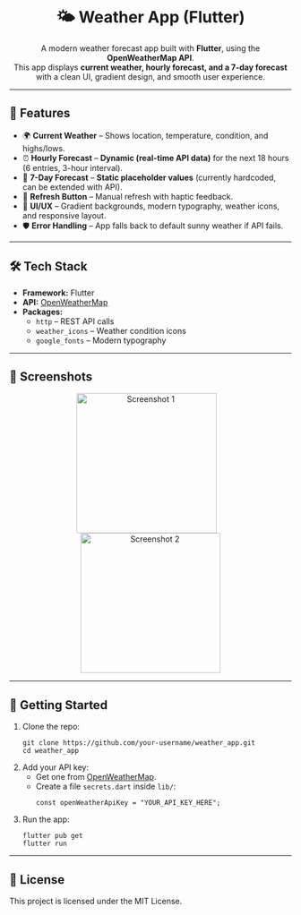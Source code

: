 <h1 align="center">🌤️ Weather App (Flutter)</h1>

<p align="center">
  A modern weather forecast app built with <b>Flutter</b>, using the <b>OpenWeatherMap API</b>.<br>
  This app displays <b>current weather, hourly forecast, and a 7-day forecast</b> with a clean UI, gradient design, and smooth user experience.
</p>

---

<h2>📱 Features</h2>

<ul>
  <li>🌍 <b>Current Weather</b> – Shows location, temperature, condition, and highs/lows.</li>
  <li>⏰ <b>Hourly Forecast</b> – <b>Dynamic (real-time API data)</b> for the next 18 hours (6 entries, 3-hour interval).</li>
  <li>📅 <b>7-Day Forecast</b> – <b>Static placeholder values</b> (currently hardcoded, can be extended with API).</li>
  <li>🔄 <b>Refresh Button</b> – Manual refresh with haptic feedback.</li>
  <li>🎨 <b>UI/UX</b> – Gradient backgrounds, modern typography, weather icons, and responsive layout.</li>
  <li>🛡️ <b>Error Handling</b> – App falls back to default sunny weather if API fails.</li>
</ul>

---

<h2>🛠️ Tech Stack</h2>

<ul>
  <li><b>Framework:</b> Flutter</li>
  <li><b>API:</b> <a href="https://openweathermap.org/">OpenWeatherMap</a></li>
  <li><b>Packages:</b>
    <ul>
      <li><code>http</code> – REST API calls</li>
      <li><code>weather_icons</code> – Weather condition icons</li>
      <li><code>google_fonts</code> – Modern typography</li>
    </ul>
  </li>
</ul>

---

<h2>📸 Screenshots</h2>

<p align="center">
<img src="https://github.com/user-attachments/assets/18ad617c-02b1-4f93-8751-34f926e358d9" alt="Screenshot 1" width="250" style="margin-right: 15px;"/>
<img src="https://github.com/user-attachments/assets/d3f52e3a-8ff1-4949-a1ec-3655823f6697" alt="Screenshot 2" width="250"/>





 
</p>

---

<h2>🚀 Getting Started</h2>

<ol>
  <li>
    Clone the repo:
    <pre><code>git clone https://github.com/your-username/weather_app.git
cd weather_app</code></pre>
  </li>
  <li>
    Add your API key:
    <ul>
      <li>Get one from <a href="https://openweathermap.org/api">OpenWeatherMap</a>.</li>
      <li>Create a file <code>secrets.dart</code> inside <code>lib/</code>:
        <pre><code>const openWeatherApiKey = "YOUR_API_KEY_HERE";</code></pre>
      </li>
    </ul>
  </li>
  <li>
    Run the app:
    <pre><code>flutter pub get
flutter run</code></pre>
  </li>
</ol>

---


<h2>📜 License</h2>

<p>This project is licensed under the MIT License.</p>
